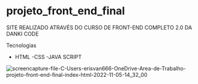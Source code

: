 # projeto_front_end_final

SITE REALIZADO ATRAVÉS DO CURSO DE FRONT-END COMPLETO 2.0 DA DANKI CODE 

Tecnologias 

- HTML
-CSS
-JAVA SCRIPT 

![screencapture-file-C-Users-erisvan666-OneDrive-Area-de-Trabalho-projeto-front-end-final-index-html-2022-11-05-14_32_00](https://user-images.githubusercontent.com/106634122/200133391-686f86dd-a1dd-454a-a244-f4bbb047c031.png)
